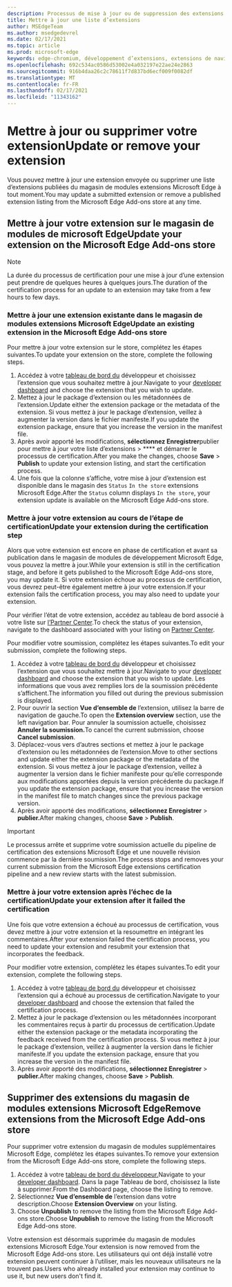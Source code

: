 ```yaml
---
description: Processus de mise à jour ou de suppression des extensions du magasin de modules extensions Microsoft Edge
title: Mettre à jour une liste d’extensions
author: MSEdgeTeam
ms.author: msedgedevrel
ms.date: 02/17/2021
ms.topic: article
ms.prod: microsoft-edge
keywords: edge-chromium, développement d’extensions, extensions de navigateur, extensions, extensions, centre de partenaires, développeur
ms.openlocfilehash: 692c534ac0586d53002e4a032197e22ae24e2863
ms.sourcegitcommit: 916b4daa26c2c78611f7d837bd6ecf009f0082df
ms.translationtype: MT
ms.contentlocale: fr-FR
ms.lasthandoff: 02/17/2021
ms.locfileid: "11343162"
---
```

# <span data-ttu-id="1bdb7-104">Mettre à jour ou supprimer votre extension</span><span class="sxs-lookup"><span data-stu-id="1bdb7-104">Update or remove your extension</span></span>  

<span data-ttu-id="1bdb7-105">Vous pouvez mettre à jour une extension envoyée ou supprimer une liste d’extensions publiées du magasin de modules extensions Microsoft Edge à tout moment.</span><span class="sxs-lookup"><span data-stu-id="1bdb7-105">You may update a submitted extension or remove a published extension listing from the Microsoft Edge Add-ons store at any time.</span></span>  

## <span data-ttu-id="1bdb7-106">Mettre à jour votre extension sur le magasin de modules de microsoft Edge</span><span class="sxs-lookup"><span data-stu-id="1bdb7-106">Update your extension on the Microsoft Edge Add-ons store</span></span>  

> [!NOTE]
> <span data-ttu-id="1bdb7-107">La durée du processus de certification pour une mise à jour d’une extension peut prendre de quelques heures à quelques jours.</span><span class="sxs-lookup"><span data-stu-id="1bdb7-107">The duration of the certification process for an update to an extension may take from a few hours to few days.</span></span>  

### <span data-ttu-id="1bdb7-108">Mettre à jour une extension existante dans le magasin de modules extensions Microsoft Edge</span><span class="sxs-lookup"><span data-stu-id="1bdb7-108">Update an existing extension in the Microsoft Edge Add-ons store</span></span>  

<span data-ttu-id="1bdb7-109">Pour mettre à jour votre extension sur le store, complétez les étapes suivantes.</span><span class="sxs-lookup"><span data-stu-id="1bdb7-109">To update your extension on the store, complete the following steps.</span></span>  

1.  <span data-ttu-id="1bdb7-110">Accédez à votre [tableau de bord du][MicrosoftPartnerCenter] développeur et choisissez l’extension que vous souhaitez mettre à jour.</span><span class="sxs-lookup"><span data-stu-id="1bdb7-110">Navigate to your [developer dashboard][MicrosoftPartnerCenter] and choose the extension that you wish to update.</span></span>  
1.  <span data-ttu-id="1bdb7-111">Mettez à jour le package d’extension ou les métadonnées de l’extension.</span><span class="sxs-lookup"><span data-stu-id="1bdb7-111">Update either the extension package or the metadata of the extension.</span></span>  <span data-ttu-id="1bdb7-112">Si vous mettez à jour le package d’extension, veillez à augmenter la version dans le fichier manifeste.</span><span class="sxs-lookup"><span data-stu-id="1bdb7-112">If you update the extension package, ensure that you increase the version in the manifest file.</span></span>  
1.  <span data-ttu-id="1bdb7-113">Après avoir apporté les modifications, **sélectionnez Enregistrer**publier pour mettre à jour votre liste d’extensions  >  \*\*\*\* et démarrer le processus de certification.</span><span class="sxs-lookup"><span data-stu-id="1bdb7-113">After you make the changes, choose **Save** > **Publish** to update your extension listing, and start the certification process.</span></span>  
1.  <span data-ttu-id="1bdb7-114">Une fois que la colonne s’affiche, votre mise à jour d’extension est disponible dans le magasin des `Status` `In the store` extensions Microsoft Edge.</span><span class="sxs-lookup"><span data-stu-id="1bdb7-114">After the `Status` column displays `In the store`, your extension update is available on the Microsoft Edge Add-ons store.</span></span>  
    
### <span data-ttu-id="1bdb7-115">Mettre à jour votre extension au cours de l’étape de certification</span><span class="sxs-lookup"><span data-stu-id="1bdb7-115">Update your extension during the certification step</span></span>  

<span data-ttu-id="1bdb7-116">Alors que votre extension est encore en phase de certification et avant sa publication dans le magasin de modules de développement Microsoft Edge, vous pouvez la mettre à jour.</span><span class="sxs-lookup"><span data-stu-id="1bdb7-116">While your extension is still in the certification stage, and before it gets published to the Microsoft Edge Add-ons store, you may update it.</span></span> <span data-ttu-id="1bdb7-117">Si votre extension échoue au processus de certification, vous devrez peut-être également mettre à jour votre extension.</span><span class="sxs-lookup"><span data-stu-id="1bdb7-117">If your extension fails the certification process, you may also need to update your extension.</span></span>    

<span data-ttu-id="1bdb7-118">Pour vérifier l’état de votre extension, accédez au tableau de bord associé à votre liste sur [l’Partner Center][MicrosoftPartnerCenter].</span><span class="sxs-lookup"><span data-stu-id="1bdb7-118">To check the status of your extension, navigate to the dashboard associated with your listing on [Partner Center][MicrosoftPartnerCenter].</span></span>  

<span data-ttu-id="1bdb7-119">Pour modifier votre soumission, complétez les étapes suivantes.</span><span class="sxs-lookup"><span data-stu-id="1bdb7-119">To edit your submission, complete the following steps.</span></span>  

1.  <span data-ttu-id="1bdb7-120">Accédez à votre [tableau de bord du][MicrosoftPartnerCenter] développeur et choisissez l’extension que vous souhaitez mettre à jour.</span><span class="sxs-lookup"><span data-stu-id="1bdb7-120">Navigate to your [developer dashboard][MicrosoftPartnerCenter] and choose the extension that you wish to update.</span></span>  <span data-ttu-id="1bdb7-121">Les informations que vous avez remplies lors de la soumission précédente s’affichent.</span><span class="sxs-lookup"><span data-stu-id="1bdb7-121">The information you filled out during the previous submission is displayed.</span></span>  
1.  <span data-ttu-id="1bdb7-122">Pour ouvrir la section **Vue d’ensemble de** l’extension, utilisez la barre de navigation de gauche.</span><span class="sxs-lookup"><span data-stu-id="1bdb7-122">To open the **Extension overview** section, use the left navigation bar.</span></span>  <span data-ttu-id="1bdb7-123">Pour annuler la soumission actuelle, choisissez **Annuler la soumission.**</span><span class="sxs-lookup"><span data-stu-id="1bdb7-123">To cancel the current submission, choose **Cancel submission**.</span></span>  
1.  <span data-ttu-id="1bdb7-124">Déplacez-vous vers d’autres sections et mettez à jour le package d’extension ou les métadonnées de l’extension.</span><span class="sxs-lookup"><span data-stu-id="1bdb7-124">Move to other sections and update either the extension package or the metadata of the extension.</span></span>  <span data-ttu-id="1bdb7-125">Si vous mettez à jour le package d’extension, veillez à augmenter la version dans le fichier manifeste pour qu’elle corresponde aux modifications apportées depuis la version précédente du package.</span><span class="sxs-lookup"><span data-stu-id="1bdb7-125">If you update the extension package, ensure that you increase the version in the manifest file to match changes since the previous package version.</span></span>  
1.  <span data-ttu-id="1bdb7-126">Après avoir apporté des modifications, **sélectionnez Enregistrer**  >  **publier.**</span><span class="sxs-lookup"><span data-stu-id="1bdb7-126">After making changes, choose **Save** > **Publish**.</span></span>  
    
> [!IMPORTANT]
> <span data-ttu-id="1bdb7-127">Le processus arrête et supprime votre soumission actuelle du pipeline de certification des extensions Microsoft Edge et une nouvelle révision commence par la dernière soumission.</span><span class="sxs-lookup"><span data-stu-id="1bdb7-127">The process stops and removes your current submission from the Microsoft Edge extensions certification pipeline and a new review starts with the latest submission.</span></span>  

### <span data-ttu-id="1bdb7-128">Mettre à jour votre extension après l’échec de la certification</span><span class="sxs-lookup"><span data-stu-id="1bdb7-128">Update your extension after it failed the certification</span></span>  

<span data-ttu-id="1bdb7-129">Une fois que votre extension a échoué au processus de certification, vous devez mettre à jour votre extension et la resoumettre en intégrant les commentaires.</span><span class="sxs-lookup"><span data-stu-id="1bdb7-129">After your extension failed the certification process, you need to update your extension and resubmit your extension that incorporates the feedback.</span></span>  

<span data-ttu-id="1bdb7-130">Pour modifier votre extension, complétez les étapes suivantes.</span><span class="sxs-lookup"><span data-stu-id="1bdb7-130">To edit your extension, complete the following steps.</span></span>  

1.  <span data-ttu-id="1bdb7-131">Accédez à votre [tableau de bord du][MicrosoftPartnerCenter] développeur et choisissez l’extension qui a échoué au processus de certification.</span><span class="sxs-lookup"><span data-stu-id="1bdb7-131">Navigate to your [developer dashboard][MicrosoftPartnerCenter] and choose the extension that failed the certification process.</span></span>  
1.  <span data-ttu-id="1bdb7-132">Mettez à jour le package d’extension ou les métadonnées incorporant les commentaires reçus à partir du processus de certification.</span><span class="sxs-lookup"><span data-stu-id="1bdb7-132">Update either the extension package or the metadata incorporating the feedback received from the certification process.</span></span>  <span data-ttu-id="1bdb7-133">Si vous mettez à jour le package d’extension, veillez à augmenter la version dans le fichier manifeste.</span><span class="sxs-lookup"><span data-stu-id="1bdb7-133">If you update the extension package, ensure that you increase the version in the manifest file.</span></span>  
1.  <span data-ttu-id="1bdb7-134">Après avoir apporté des modifications, **sélectionnez Enregistrer**  >  **publier.**</span><span class="sxs-lookup"><span data-stu-id="1bdb7-134">After making changes, choose **Save** > **Publish**.</span></span>  
    
## <span data-ttu-id="1bdb7-135">Supprimer des extensions du magasin de modules extensions Microsoft Edge</span><span class="sxs-lookup"><span data-stu-id="1bdb7-135">Remove extensions from the Microsoft Edge Add-ons store</span></span>  

<span data-ttu-id="1bdb7-136">Pour supprimer votre extension du magasin de modules supplémentaires Microsoft Edge, complétez les étapes suivantes.</span><span class="sxs-lookup"><span data-stu-id="1bdb7-136">To remove your extension from the Microsoft Edge Add-ons store, complete the following steps.</span></span>  

1.  <span data-ttu-id="1bdb7-137">Accédez à votre [tableau de bord du développeur.][MicrosoftPartnerCenter]</span><span class="sxs-lookup"><span data-stu-id="1bdb7-137">Navigate to your [developer dashboard][MicrosoftPartnerCenter].</span></span>  <span data-ttu-id="1bdb7-138">Dans la page Tableau de bord, choisissez la liste à supprimer.</span><span class="sxs-lookup"><span data-stu-id="1bdb7-138">From the Dashboard page, choose the listing to remove.</span></span>  
1.  <span data-ttu-id="1bdb7-139">Sélectionnez **Vue d’ensemble de** l’extension dans votre description.</span><span class="sxs-lookup"><span data-stu-id="1bdb7-139">Choose **Extension Overview** on your listing.</span></span>  
1.  <span data-ttu-id="1bdb7-140">Choose **Unpublish** to remove the listing from the Microsoft Edge Add-ons store.</span><span class="sxs-lookup"><span data-stu-id="1bdb7-140">Choose **Unpublish** to remove the listing from the Microsoft Edge Add-ons store.</span></span>  
    
<span data-ttu-id="1bdb7-141">Votre extension est désormais supprimée du magasin de modules extensions Microsoft Edge.</span><span class="sxs-lookup"><span data-stu-id="1bdb7-141">Your extension is now removed from the Microsoft Edge Add-ons store.</span></span>  <span data-ttu-id="1bdb7-142">Les utilisateurs qui ont déjà installé votre extension peuvent continuer à l’utiliser, mais les nouveaux utilisateurs ne la trouvent pas.</span><span class="sxs-lookup"><span data-stu-id="1bdb7-142">Users who already installed your extension may continue to use it, but new users don't find it.</span></span>  

<!-- links -->  

[MicrosoftPartnerCenter]: https://partner.microsoft.com/dashboard/microsoftedge/public/login?ref=dd "Partner Center"  
